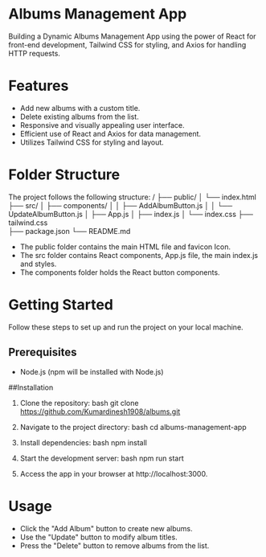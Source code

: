 # Albums Management App
Building a Dynamic Albums Management App using the power of React for front-end development, Tailwind CSS for styling, and Axios for handling HTTP requests.

# Features
- Add new albums with a custom title.
- Delete existing albums from the list.
- Responsive and visually appealing user interface.
- Efficient use of React and Axios for data management.
- Utilizes Tailwind CSS for styling and layout.

# Folder Structure
The project follows the following structure:
/
├── public/
│   └── index.html
├── src/
│   ├── components/
│   │   ├── AddAlbumButton.js
│   │   └── UpdateAlbumButton.js
│   ├── App.js
│   ├── index.js
│   └── index.css
├── tailwind.css       
├── package.json
└── README.md

- The public folder contains the main HTML file and favicon Icon.
- The src folder contains React components, App.js file, the main index.js and styles.
- The components folder holds the React button components.

# Getting Started
Follow these steps to set up and run the project on your local machine.

## Prerequisites
- Node.js (npm will be installed with Node.js)
  
##Installation
1. Clone the repository:
bash
git clone https://github.com/Kumardinesh1908/albums.git

2. Navigate to the project directory:
bash
cd albums-management-app

3. Install dependencies:
bash
npm install

4. Start the development server:
bash
npm run start

5. Access the app in your browser at http://localhost:3000.
   
# Usage
- Click the "Add Album" button to create new albums.
- Use the "Update" button to modify album titles.
- Press the "Delete" button to remove albums from the list.
